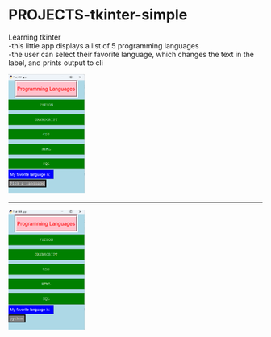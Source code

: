 # PROJECTS-tkinter-simple
Learning tkinter<br>
-this little app displays a list of 5 programming languages<br>
-the user can select their favorite language, which changes the text in the label, and prints output to cli

<!--  <img loading="lazy" src="python_icon.ico" alt="gui app" />    --> 



<img loading="lazy" src="tkinter.png" height=30% width=30% />

***

<img loading="lazy" src="tkinter2.png" height=30% width=30% />
